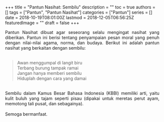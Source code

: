 +++
title = "Pantun Nasihat: Sembilu"
description = ""
toc = true
authors = []
tags = ["Pantun", "Pantun Nasihat"]
categories = ["Pantun"]
series = []
date = 2018-10-19T08:01:00Z
lastmod = 2018-12-05T06:56:25Z
featuredImage = ""
draft = false
+++

<div style="text-align: justify;">Pantun Nasihat dibuat agar seseorang selalu mengingat nasihat yang diberikan. Pantun ini berisi tentang penyampaian pesan moral yang penuh dengan nilai-nilai agama, norma, dan budaya. Berikut ini adalah pantun nasihat yang berkaitan dengan sembilu:<br /><br />
<blockquote class="tr_bq">Awan menggumpal di langit biru<br />Terbang burung tampak ramai<br />Jangan hanya memberi sembilu<br />Hiduplah dengan cara yang damai</blockquote><br />
Sembilu dalam Kamus Besar Bahasa Indonesia (KBBI) memiliki arti, yaitu kulit buluh yang tajam seperti pisau (dipakai untuk meretas perut ayam, memotong tali pusat, dan sebagainya).<br /><br />
Semoga bermanfaat.</div>
